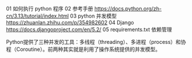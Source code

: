 01 如何执行 python 程序
02 参考手册 https://docs.python.org/zh-cn/3.13/tutorial/index.html
03 python 并发模型 https://zhuanlan.zhihu.com/p/354982602
04 Django https://docs.djangoproject.com/en/5.2/
05 requirements.txt 依赖管理

Python提供了三种并发的工具：多线程（threading）、多进程（process）和协程（Coroutine）。前两种其实就是利用了操作系统提供的并发模型。